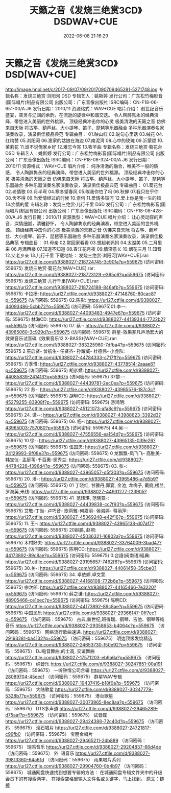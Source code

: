 ﻿---
title: 天籁之音《发烧三绝赏3CD》DSDWAV+CUE
date: 2022-06-08 21:16:29
categories: 古典音乐、新世纪、纯音雅乐
tags: 纯音雅乐
---
# 天籁之音《发烧三绝赏3CD》DSD[WAV+CUE]

http://image.hnol.net/c/2017-09/07/09/2017090709465281-5271748.jpg
专辑名称：发烧三绝赏·浏阳河 DSD
专辑艺人：姚斯婷
发行公司：广东松竹梅影音(国际唱片)制品有限公司
出版公司：广东音像出版社
ISRC编码：CN-F18-06-651-00/A.J6
发行日期：2010/11
资源格式：WAV+CUE
唱片介绍：
创世纪音乐盛宴，空灵与辽阔的余韵，在流逝的旋律中和谐交迭。
令人陶醉隽永的经典演绎，带您进入美丽的世外桃源。
顶级经典冲击你的心灵 极美清澈的天籁之音 仿佛来自天际
将古筝、葫芦丝、大小提琴、笛子、琵琶等乐器融合
多种乐器演奏名家演奏收录，演录俱佳极品典范
专辑曲目：
01.映山红
02.说句心里话
03.绒花
04.红梅赞
05.浏阳河
06.渔家的姑娘在海边
07.南泥湾
08.心中的玫瑰
09.沂蒙颂
10.茉莉花
11.谁不说俺家乡好
12.难忘今宵
13.牧羊曲
专辑名称：发烧三绝赏·菊花台 DSD
专辑艺人：姚斯婷
发行公司：广东松竹梅影音(国际唱片)制品有限公司
出版公司：广东音像出版社
ISRC编码：CN-F18-08-324-00/A.J6
发行日期：2010/11
资源格式：WAV+CUE
唱片介绍：
纯净清澈的融合，唯美不一般的质感，
令人陶醉隽永的经典演绎，带您进入美丽的世外桃源。
顶级经典冲击你的心灵 极美清澈的天籁之音 仿佛来自天际
将古筝、葫芦丝、大小提琴、笛子、琵琶等乐器融合
多种乐器演奏名家演奏收录，演录俱佳极品典范
专辑曲目：
01.菊花台
02.老情歌
03.月半弯
04.寒冬望春风
05.唉我你怕了吗
06.秋蝉
07.我只在乎你
08.舍不得
09.当爱情经过的时候
10.奈何
11.爱情多瑙河
12.爱上你是我一生的错
13.痴情的爱
专辑名称：发烧三绝赏·儿行千里 DSD
发行公司：广东松竹梅影音(国际唱片)制品有限公司
出版公司：广东音像出版社
ISRC编码：CN-F18-08-428-00/A.J6
发行日期：2010/11
资源类型：WAV+CUE
唱片介绍：
让心灵动容的声音，深情细腻，清雅舒怀，
令人陶醉隽永的经典演奏，带您进入美丽的世外桃源。
顶级经典冲击你的心灵 极美清澈的天籁之音 仿佛来自天际
将古筝、葫芦丝、大小提琴、笛子、琵琶等乐器融合
多种乐器演奏名家演奏收录，演录俱佳极品典范
专辑曲目：
01.母亲
02.常回家看看
03.想起老妈妈
04.太湖美
05.二月里来
06.月满西楼
07.知道不知道
08.春江花月夜
09.情深意长
10.烟花三月
11.知音
12.父老乡亲
13.儿行千里
下载地址：
发烧三绝赏·浏阳河[WAV+CUE].rar:
https://url27.ctfile.com/f/9388027-218724745-3c90fa?p=559675
(访问密码: 559675)
发烧三绝赏·菊花台[WAV+CUE].rar: https://url27.ctfile.com/f/9388027-218723129-e365c6?p=559675
(访问密码: 559675)
发烧三绝赏·儿行千里[WAV+CUE].rar: https://url27.ctfile.com/f/9388027-218724188-846afb?p=559675
(访问密码: 559675)
卡拉扬:
https://url27.ctfile.com/d/9388027-47148760-80cac8?p=559675
(访问密码: 559675)
02.陈影: https://url27.ctfile.com/d/9388027-44093486-5cbb72?p=559675
(访问密码: 559675)01.李--: https://url27.ctfile.com/d/9388027-44093483-4947e6?p=559675
(访问密码: 559675)
林海CD: https://url27.ctfile.com/d/9388027-44139344-7722b2?p=559675
(访问密码: 559675)
07. 蔡-: https://url27.ctfile.com/d/9388027-43965060-3c929d?p=559675
(访问密码: 559675)
群星-效果非凡声场宏大的效果音乐试音碟《效果音乐12 X-BASS》[WAV+CUE].rar: https://url27.ctfile.com/f/9388027-383225960-7dfba4?p=559675
(访问密码: 559675
2 巫启贤- 曾航生- 任贤齐- 孙耀威- 杜德伟- 小虎队: https://url27.ctfile.com/d/9388027-44784333-c717ff?p=559675
(访问密码: 559675)
方季惟: https://url27.ctfile.com/d/9388027-43778514-2aaae6?p=559675
(访问密码: 559675)
胡彦斌: https://url27.ctfile.com/d/9388027-44085839-241413?p=559675
(访问密码: 559675)
37黎--: https://url27.ctfile.com/d/9388027-44439781-2ec0ea?p=559675
(访问密码: 559675)
22 苏-: https://url27.ctfile.com/d/9388027-43965576-187c3c?p=559675
(访问密码: 559675)
胡琳CD: https://url27.ctfile.com/d/9388027-45279255-83908f?p=559675
(访问密码: 559675)
游鸿明: https://url27.ctfile.com/d/9388027-45121073-afa8c9?p=559675
(访问密码: 559675)
24. 谭--: https://url27.ctfile.com/d/9388027-43988623-3392d3?p=559675
(访问密码: 559675)
06. 杨-: https://url27.ctfile.com/d/9388027-43965003-757080?p=559675
(访问密码: 559675)
44.吴--: https://url27.ctfile.com/d/9388027-47556556-ea154d?p=559675
(访问密码: 559675)
10.徐-: https://url27.ctfile.com/d/9388027-43965135-039e26?p=559675
(访问密码: 559675)
伍国忠: https://url27.ctfile.com/d/9388027-34129993-9f08e3?p=559675
(访问密码: 559675)
0 龙飘飘-凤飞飞- 高胜美- 韩宝仪- 孟庭苇-千百惠-奚秀兰: https://url27.ctfile.com/d/9388027-44784228-f396d4?p=559675
(访问密码: 559675)
03. 张-: https://url27.ctfile.com/d/9388027-43965057-d5f303?p=559675
(访问密码: 559675)
20. 潘-: https://url27.ctfile.com/d/9388027-43965486-a7d5b9?p=559675
(访问密码: 559675)
01 丁晓红, 甘雅丹,郭宴, 金池, 龙梅子, 戴娆,楼兰, 罗海英,米线: https://url27.ctfile.com/d/9388027-44931277-f23905?p=559675
(访问密码: 559675)
41  范玮琪, 范晓萱-: https://url27.ctfile.com/d/9388027-44439838-cc7f93?p=559675
(访问密码: 559675)
艾敬-丁当- 卢巧音- 歌莉雅-何嘉丽- 侯湘婷- 蒋丽萍: https://url27.ctfile.com/d/9388027-45369248-e42f16?p=559675
(访问密码: 559675)
11. 王-: https://url27.ctfile.com/d/9388027-43965138-d07af7?p=559675
(访问密码: 559675)
20赵鹏, 赵照: https://url27.ctfile.com/d/9388027-45036321-16802a?p=559675
(访问密码: 559675)
木村好夫: https://url27.ctfile.com/d/9388027-33764009-3bad47?p=559675
(访问密码: 559675)
陈明CD:
https://url27.ctfile.com/d/9388027-44173892-89c8ae?p=559675
(访问密码:
559675)
0.台語(闽南语)經典: https://url27.ctfile.com/d/9388027-29195657-7462f6?p=559675
(访问密码: 559675)
30.关-: https://url27.ctfile.com/d/9388027-44061458-35cbe0?p=559675
(访问密码: 559675)
34. 卓依婷,卓文萱: https://url27.ctfile.com/d/9388027-44168108-772b6e?p=559675
(访问密码: 559675)
宗次郎: https://url27.ctfile.com/d/9388027-44165466-7e3220?p=559675
(访问密码: 559675)
薛之谦: https://url27.ctfile.com/d/9388027-48905466-ce1bec?p=559675
(访问密码: 559675)
陈明CD: https://url27.ctfile.com/d/9388027-44173892-89c8ae?p=559675
(访问密码: 559675)
中国民乐
https://url27.ctfile.com/d/9388027-29366147-0ff7ec?p=559675
（访问密码：559675）
古典,新世纪,班得瑞、钢琴、吉他、钢琴等纯音乐
https://url27.ctfile.com/d/9388027-29358653-b4064c?p=559675
（访问密码：559675）
网络流行歌曲速递.
https://url27.ctfile.com/d/9388027-29193281-ba4132?p=559675
（访问密码：559675）
明达顶级发烧精选
https://url27.ctfile.com/d/9388027-24653730-f50e92?p=559675
（访问密码：559675）
DJ电音舞曲,的士高, 交谊舞曲
https://url27.ctfile.com/d/9388027-17571203-eb9a6a?p=559675
（访问密码：559675）
纯音乐
https://url27.ctfile.com/d/9388027-30247851-00a191
（访问密码：559675）
一听钟情公司合辑
https://url27.ctfile.com/d/9388027-28089704-45eecf
（访问密码：559675）
群星WAV专辑
https://url27.ctfile.com/d/9388027-19437416-b18f0a?p=559675
（访问密码：559675）
大陆歌星
https://url27.ctfile.com/d/9388027-30247779-5328b7?p=559675
（访问密码：559675）
港台歌星
https://url27.ctfile.com/d/9388027-30073965-8ec8aa?p=559675
（访问密码：559675）
DTS多声道
https://url27.ctfile.com/d/9388027-29465289-d75aaf?p=559675
（访问密码：559675）
试音碟
https://url27.ctfile.com/d/9388027-29424388-72c40d?p=559675
（访问密码：559675）
滚石唱片
https://url27.ctfile.com/d/9388027-24721817-c99fb0
（访问密码：559675）
宝丽金唱片
https://url27.ctfile.com/d/9388027-29465211-2db889
（访问密码：559675）
瑞鸣音乐
https://url27.ctfile.com/d/9388027-29204837-66d4de
（访问密码：559675）
外  语音乐
https://url27.ctfile.com/d/9388027-39813360-64a61d
（访问密码：559675）
雨果唱片系列
https://url27.ctfile.com/d/9388027-29904760-0b4b97
（访问密码：559675）
城通网盘快速找到想要专辑的方法：
在城通网盘专辑文件夹中的升级会员下的有搜索两字，
在搜索空格里输入文件名或关键字，马上找到。
原文：[链接](https://blog.sina.com.cn/s/blog_1647c7e7601030xqc.html)